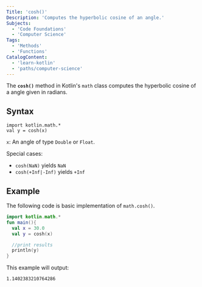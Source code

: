 ```yaml
---
Title: 'cosh()'
Description: 'Computes the hyperbolic cosine of an angle.'
Subjects:
  - 'Code Foundations'
  - 'Computer Science'
Tags:
  - 'Methods'
  - 'Functions'
CatalogContent:
  - 'learn-kotlin'
  - 'paths/computer-science'
---
```


The **`cosh()`** method in Kotlin's `math` class computes the hyperbolic cosine of a angle given in radians.

## Syntax

```pseudo
import kotlin.math.*
val y = cosh(x)
```

`x`: An angle of type `Double` or `Float`.

Special cases:

- `cosh(NaN)` yields `NaN`
- `cosh(+Inf|-Inf)` yields `+Inf`

## Example

The following code is basic implementation of `math.cosh()`.

```kotlin
import kotlin.math.*
fun main(){
  val x = 30.0
  val y = cosh(x)

  //print results
  println(y)
}
```

This example will output:

```shell
1.1402383210764286
```
